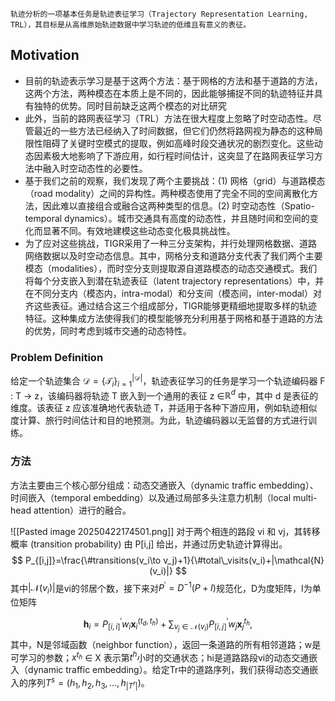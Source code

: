 ```ad-tip
轨迹分析的一项基本任务是轨迹表征学习（Trajectory Representation Learning, TRL），其目标是从高维原始轨迹数据中学习轨迹的低维且有意义的表征。
```

## Motivation
- 目前的轨迹表示学习是基于这两个方法：基于网格的方法和基于道路的方法，这两个方法，两种模态在本质上是不同的，因此能够捕捉不同的轨迹特征并具有独特的优势。同时目前缺乏这两个模态的对比研究
- 此外，当前的路网表征学习（TRL）方法在很大程度上忽略了时空动态性。尽管最近的一些方法已经纳入了时间数据，但它们仍然将路网视为静态的这种局限性阻碍了关键时空模式的提取，例如高峰时段交通状况的剧烈变化。这些动态因素极大地影响了下游应用，如行程时间估计，这突显了在路网表征学习方法中融入时空动态性的必要性。
- 基于我们之前的观察，我们发现了两个主要挑战：(1) 网格（grid）与道路模态（road modality）之间的异构性。两种模态使用了完全不同的空间离散化方法，因此难以直接组合或融合这两种类型的信息。(2) 时空动态性（Spatio-temporal dynamics）。城市交通具有高度的动态性，并且随时间和空间的变化而显著不同。有效地建模这些动态变化极具挑战性。
- 为了应对这些挑战，TIGR采用了一种三分支架构，并行处理网格数据、道路网络数据以及时空动态信息。其中，网格分支和道路分支代表了我们两个主要模态（modalities），而时空分支则提取源自道路模态的动态交通模式。我们将每个分支嵌入到潜在轨迹表征（latent trajectory representations）中，并在不同分支内（模态内，intra-modal）和分支间（模态间，inter-modal）对齐这些表征。通过结合这三个组成部分，TIGR能够更精细地提取多样的轨迹特征。这种集成方法使得我们的模型能够充分利用基于网格和基于道路的方法的优势，同时考虑到城市交通的动态特性。

### Problem Definition
给定一个轨迹集合  $\mathcal{D} = \{\mathcal{T}_i\}_{i=1}^{|\mathcal{D}|}$，轨迹表征学习的任务是学习一个轨迹编码器 F : T  → z，该编码器将轨迹 T 嵌入到一个通用的表征 z ∈$\mathbb{R}^d$ 中，其中 d 是表征的维度。该表征 z 应该准确地代表轨迹 T，并适用于各种下游应用，例如轨迹相似度计算、旅行时间估计和目的地预测。为此，轨迹编码器以无监督的方式进行训练。

### 方法
方法主要由三个核心部分组成：动态交通嵌入（dynamic traffic embedding）、时间嵌入（temporal embedding）以及通过局部多头注意力机制（local multi-head attention）进行的融合。

![[Pasted image 20250422174501.png]]
对于两个相连的路段 vi 和 vj，其转移概率 (transition probability) 由 P[i,j] 给出，并通过历史轨迹计算得出。
$$
P_{[i,j]}=\frac{\#transitions(v_i\to v_j)+1}{\#total\_visits(v_i)+|\mathcal{N}(v_i)|}
$$
其中$|\mathcal{N}(v_i)|$是vi的邻居个数，接下来对$P^{\prime}=D^{-1}(P+I)$规范化，D为度矩阵，I为单位矩阵

$$\mathbf{h}_i=P_{[i,i]}^{\prime}w_i\mathbf{x}_i^{(t_d,t_h)}+\sum_{v_j\in\mathcal{N}(v_i)}P_{[i,j]}^{\prime}w_j\mathbf{x}_j^{t_h},$$
其中，N是邻域函数（neighbor function），返回一条道路的所有相邻道路；w是可学习的参数；$x^{t_h}$ ∈ X 表示第$t^h$小时的交通状态；hi是道路路段vi的动态交通嵌入（dynamic traffic embedding）。给定Tr中的道路序列，我们获得动态交通嵌入的序列$T^s = (h_1, h_2, h_3, . . . , h_|T^r |)$。

